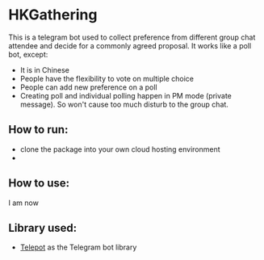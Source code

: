 # HKGathering

This is a telegram bot used to collect preference from different group chat attendee and decide for a commonly agreed proposal. It works like a poll bot, except:

* It is in Chinese
* People have the flexibility to vote on multiple choice
* People can add new preference on a poll
* Creating poll and individual polling happen in PM mode (private message). So won't cause too much disturb to the group chat.

## How to run: 
* clone the package into your own cloud hosting environment
* 

## How to use: 

I am now 


## Library used: 

* [Telepot](https://github.com/nickoala/telepot) as the Telegram bot library
